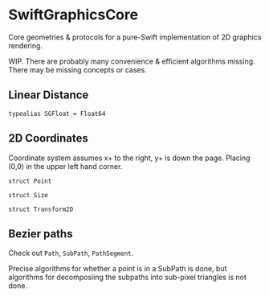 # SwiftGraphicsCore
Core geometries &amp; protocols for a pure-Swift implementation of 2D graphics rendering.

WIP.  There are probably many convenience & efficient algorithms missing.  There may be missing concepts or cases.

## Linear Distance

`typealias SGFloat = Float64`


## 2D Coordinates

Coordinate system assumes x+ to the right, y+ is down the page.  Placing (0,0) in the upper left hand corner.

`struct Point`

`struct Size`

`struct Transform2D`


##  Bezier paths

Check out `Path`, `SubPath`, `PathSegment`.

Precise algorithms for whether a point is in a SubPath is done, but algorithms for decomposiing the subpaths into sub-pixel triangles is not done.

